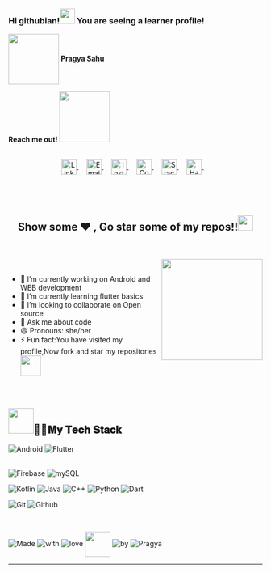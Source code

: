 ### Hi githubian!<img src="https://emojis.slackmojis.com/emojis/images/1536351075/4594/blob-wave.gif?1536351075" width="30px"> You are seeing a learner profile!
<img align="center" src="https://media.giphy.com/media/du3J3cXyzhj75IOgvA/giphy.gif" width=100 height=100 />
<b>Pragya Sahu</b>
<br>


<p><b>Reach me out!</b> <img src="https://media.giphy.com/media/hULIWsDRiNV2GhL1ED/giphy.gif" width=100 height=100 /></p>
  
<br>


<div align="center">
<a href="https://www.linkedin.com/in/pragya-sahu-09265a1a7/">
  <img align="center" alt="LinkdeIN" width="30px" src="https://cdn.jsdelivr.net/npm/simple-icons@v3/icons/linkedin.svg" />
</a>&nbsp;&nbsp;&nbsp;

<a href="mailto:pragyasahu04022000@gmail.com">
  <img align="center" alt="Email" width="30px" src="https://cdn.jsdelivr.net/npm/simple-icons@3.11.0/icons/gmail.svg" />
</a>&nbsp;&nbsp;&nbsp;

<a href="https://www.instagram.com/creative_pragya/">
  <img align="center" alt="Instagram" width="30px" src="https://cdn.jsdelivr.net/npm/simple-icons@v3/icons/instagram.svg" />
</a>&nbsp;&nbsp;&nbsp;



<a href="https://www.codechef.com/users/techie_pragya">
  <img align="center" alt="Codechef" width="30px" src="https://cdn.jsdelivr.net/npm/simple-icons@v3/icons/codechef.svg" />
</a>&nbsp;&nbsp;&nbsp;



<a href="https://stackoverflow.com/users/story/15980930">
  <img align="center" alt="Stackoverflow" width="30px" src="https://cdn.jsdelivr.net/npm/simple-icons@3.11.0/icons/stackoverflow.svg" />
</a>&nbsp;&nbsp;&nbsp;

<a href="https://www.hackerrank.com/Techie_pragya">
  <img align="center" alt="Hackerrank" width="30px" src="https://cdn.jsdelivr.net/npm/simple-icons@v3/icons/hackerrank.svg" />
</a>&nbsp;&nbsp;&nbsp;
</div>

<br>  
<br>  
<br>  
<div align="center">

## Show some ❤️ , Go star some of my repos!!<img src="https://emojis.slackmojis.com/emojis/images/1593555389/9579/blob_excited.gif?1593555389" width="30px">
</div>
<br>
<br>
<img align="right" src="https://media.giphy.com/media/zOvBKUUEERdNm/giphy.gif" width=200 height=200 />
<br>  

- 🔭 I’m currently working on Android and WEB development
- 🌱 I’m currently learning flutter basics
- 👯 I’m looking to collaborate on Open source
- 💬 Ask me about code
- 😄 Pronouns: she/her
- ⚡ Fun fact:You have visited my profile,Now fork and star my repositories<img src="https://media.giphy.com/media/PoE9ZsBYhD4uYYH0ju/giphy.gif" width="40px" />

<br>

## <img src="https://media.giphy.com/media/p4NLw3I4U0idi/giphy.gif" width="50px">🐱‍💻𝐌𝐲 𝐓𝐞𝐜𝐡 𝐒𝐭𝐚𝐜𝐤



![Android](https://img.shields.io/badge/-Android-green?style=for-the-badge&logo=Android&logoColor=ffffff)
![Flutter](https://img.shields.io/badge/-Flutter-blue?style=for-the-badge&logo=Flutter&logoColor=ffffff)
<br>
<br>

![Firebase](https://img.shields.io/badge/-Firebase-yellow?style=for-the-badge&logo=Firebase&logoColor=ffffff)
![mySQL](https://img.shields.io/badge/-mySQL-black?style=for-the-badge&logo=mySQL&logoColor=ffffff)


![Kotlin](https://img.shields.io/badge/-Kotlin-black?style=for-the-badge&logo=Kotlin&logoColor=ffffff)
![Java](https://img.shields.io/badge/-Java-yellow?style=for-the-badge&logo=Java&logoColor=000000)
![C++](https://img.shields.io/badge/-C%2B%2B-blue?style=for-the-badge&logo=C%2B%2B&logoColor=ffffff)
![Python](https://img.shields.io/badge/-Python-grey?style=for-the-badge&logo=Python&logoColor=ffffff)
![Dart](https://img.shields.io/badge/-Dart-cyan?style=for-the-badge&logo=Dart&logoColor=000000)

![Git](https://img.shields.io/badge/-Git-grey?style=for-the-badge&logo=Git&logoColor=ffffff)
![Github](https://img.shields.io/badge/-Github-grey?style=for-the-badge&logo=Github&logoColor=ffffff)




<br>

 ![Made](https://img.shields.io/badge/-Made-red?style=for-the-badge&logo=Love&logoColor=000000) ![with](https://img.shields.io/badge/-with-blue?style=for-the-badge&logo=hh&logoColor=ffffff) ![love](https://img.shields.io/badge/-love-red?style=for-the-badge&logo=Love&logoColor=000000) <img align="center" src="https://media.giphy.com/media/Z63IGkT6bmiEg3vo8o/giphy.gif" width=50 height=50 /> ![by](https://img.shields.io/badge/-by-grey?style=for-the-badge&logo=arrow&logoColor=ffffff) ![Pragya](https://img.shields.io/badge/-Pragya-cyan?style=for-the-badge&logo=Pragya&logoColor=000000)
  
<hr>
